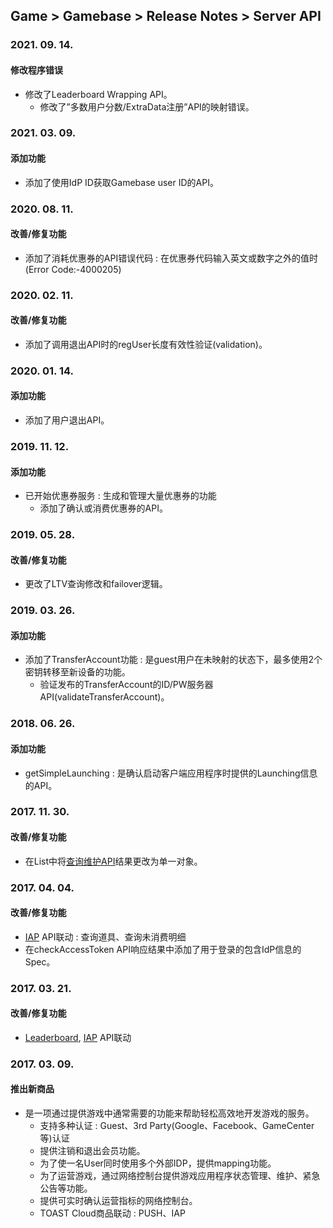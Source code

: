 ## Game > Gamebase > Release Notes > Server API

### 2021. 09. 14.

#### 修改程序错误
* 修改了Leaderboard Wrapping API。
	* 修改了”多数用户分数/ExtraData注册”API的映射错误。

### 2021. 03. 09.

#### 添加功能
* 添加了使用IdP ID获取Gamebase user ID的API。

### 2020. 08. 11.

#### 改善/修复功能
* 添加了消耗优惠券的API错误代码 : 在优惠券代码输入英文或数字之外的值时(Error Code:-4000205)

### 2020. 02. 11.

#### 改善/修复功能
* 添加了调用退出API时的regUser长度有效性验证(validation)。

### 2020. 01. 14.

#### 添加功能
* 添加了用户退出API。

### 2019. 11. 12.

#### 添加功能
* 已开始优惠券服务 : 生成和管理大量优惠券的功能
	* 添加了确认或消费优惠券的API。

### 2019. 05. 28.

#### 改善/修复功能
* 更改了LTV查询修改和failover逻辑。

### 2019. 03. 26.

#### 添加功能
* 添加了TransferAccount功能 : 是guest用户在未映射的状态下，最多使用2个密钥转移至新设备的功能。
	* 验证发布的TransferAccount的ID/PW服务器API(validateTransferAccount)。

### 2018. 06. 26.

#### 添加功能
* getSimpleLaunching : 是确认启动客户端应用程序时提供的Launching信息的API。

### 2017. 11. 30.

#### 改善/修复功能
* 在List中将[查询维护API](./api-guide/#check-under-maintenance)结果更改为单一对象。

### 2017. 04. 04.

#### 改善/修复功能
* [IAP](./api-guide/#purchaseiap) API联动 : 查询道具、查询未消费明细
* 在checkAccessToken API响应结果中添加了用于登录的包含IdP信息的Spec。

### 2017. 03. 21.

#### 改善/修复功能
* [Leaderboard](./api-guide/#leaderboard), [IAP](./api-guide/#purchaseiap) API联动

### 2017. 03. 09.

#### 推出新商品
* 是一项通过提供游戏中通常需要的功能来帮助轻松高效地开发游戏的服务。
	* 支持多种认证 : Guest、3rd Party(Google、Facebook、GameCenter等)认证
	* 提供注销和退出会员功能。
	* 为了使一名User同时使用多个外部IDP，提供mapping功能。
	* 为了运营游戏，通过网络控制台提供游戏应用程序状态管理、维护、紧急公告等功能。
	* 提供可实时确认运营指标的网络控制台。
	* TOAST Cloud商品联动 : PUSH、IAP
